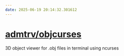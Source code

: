 ```yaml
---
date: 2025-06-19 20:14:32.301612
---
```


# [admtrv/objcurses](https://github.com/admtrv/objcurses)

3D object viewer for .obj files in terminal using ncurses